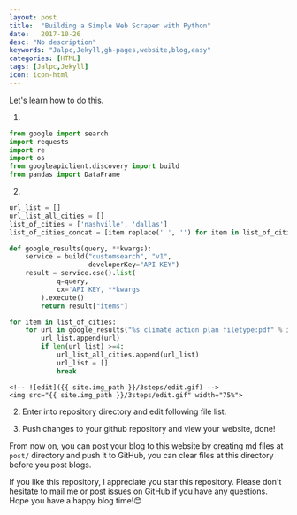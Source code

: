 ```yaml
---
layout: post
title:  "Building a Simple Web Scraper with Python"
date:   2017-10-26
desc: "No description"
keywords: "Jalpc,Jekyll,gh-pages,website,blog,easy"
categories: [HTML]
tags: [Jalpc,Jekyll]
icon: icon-html
---
```


Let's learn how to do this.

1. 

``` python
from google import search
import requests
import re
import os
from googleapiclient.discovery import build
from pandas import DataFrame
```

2.
``` python
url_list = []
url_list_all_cities = []
list_of_cities = ['nashville', 'dallas']
list_of_cities_concat = [item.replace(' ', '') for item in list_of_cities]
```


``` python
def google_results(query, **kwargs):
    service = build("customsearch", "v1",
                    developerKey="API KEY")
    result = service.cse().list(
            q=query,
            cx='API KEY, **kwargs
        ).execute()
        return result["items"]
```

``` python
for item in list_of_cities:
    for url in google_results("%s climate action plan filetype:pdf" % item):
        url_list.append(url)
        if len(url_list) >=4:
            url_list_all_cities.append(url_list)
            url_list = []
            break
```



	<!-- ![edit]({{ site.img_path }}/3steps/edit.gif) -->
	<img src="{{ site.img_path }}/3steps/edit.gif" width="75%">

2. Enter into repository directory and edit following file list:

3. Push changes to your github repository and view your website, done!

From now on, you can post your blog to this website by creating md files at `post/` directory and push it to GitHub, you can clear files at this directory before you post blogs.

If you like this repository, I appreciate you star this repository. Please don't hesitate to mail me or post issues on GitHub if you have any questions. Hope you have a happy blog time!😊
